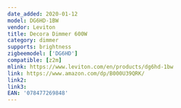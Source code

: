 ```yaml
---
date_added: 2020-01-12
model: DG6HD-1BW
vendor: Leviton 
title: Decora Dimmer 600W
category: dimmer
supports: brightness
zigbeemodel: ['DG6HD']
compatible: [z2m]
mlink: https://www.leviton.com/en/products/dg6hd-1bw
link: https://www.amazon.com/dp/B000U39QRK/
link2: 
link3: 
EAN: '078477269848'
---
```

